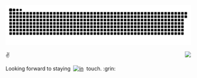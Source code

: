##
<div align=center>
  <picture>
    <source media="(prefers-color-scheme: dark)" srcset="https://raw.githubusercontent.com/gyxuan31/gyxuan31/output/github-contribution-grid-snake-dark.svg">
    <source media="(prefers-color-scheme: light)" srcset="https://raw.githubusercontent.com/gyxuan31/gyxuan31/output/github-contribution-grid-snake.svg">
    <img alt="github contribution grid snake animation" src="https://raw.githubusercontent.com/gyxuan31/gyxuan31/output/github-contribution-grid-snake.svg">
  </picture>
</div>

<img
  align="right"
  src="https://github-readme-stats.vercel.app/api/top-langs/?username=gyxuan31&hide=mathematica&theme=radical&layout=compact"
/>

:v:
<div style="display: inline-flex; align-items: center; white-space: nowrap;">
  <span> Looking forward to staying&nbsp;&nbsp;</span>
  <a href="https://www.linkedin.com/in/gyuxuan" target="_blank" rel="noopener noreferrer" style="display: inline-block; vertical-align: middle;">
    <img src="https://raw.githubusercontent.com/rahuldkjain/github-profile-readme-generator/master/src/images/icons/Social/linked-in-alt.svg"  alt="in" style="height: 2em;" />
  </a>
  <span>&nbsp;&nbsp;touch. :grin:</span>
</div>



<!--
**gyxuan31/gyxuan31** is a ✨ _special_ ✨ repository because its `README.md` (this file) appears on your GitHub profile.

Here are some ideas to get you started:

- 🔭 I’m currently working on ...
- 🌱 I’m currently learning ...
- 👯 I’m looking to collaborate on ...
- 🤔 I’m looking for help with ...
- 💬 Ask me about ...
- 📫 How to reach me: ...
- 😄 Pronouns: ...
- ⚡ Fun fact: ...
-->
